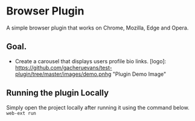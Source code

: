 # Browser Plugin
A simple browser plugin that works on Chrome, Mozilla, Edge and Opera.

## Goal.
- Create a carousel that displays users profile bio links.
[logo]: https://github.com/gacheruevans/test-plugin/tree/master/images/demo.pnhg "Plugin Demo Image"

## Running the plugin Locally

Simply open the project locally after running it using the command below.
```web-ext run```
